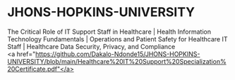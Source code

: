 # JHONS-HOPKINS-UNIVERSITY
The Critical Role of IT Support Staff in Healthcare | Health Information Technology Fundamentals | Operations and Patient Safety for Healthcare IT Staff     |   Healthcare Data Security, Privacy, and Compliance
<br>
<a href="https://github.com/Dakalo-Ndonde15/JHONS-HOPKINS-UNIVERSITY/blob/main/Healthcare%20IT%20Support%20Specialization%20Certificate.pdf"</a>

